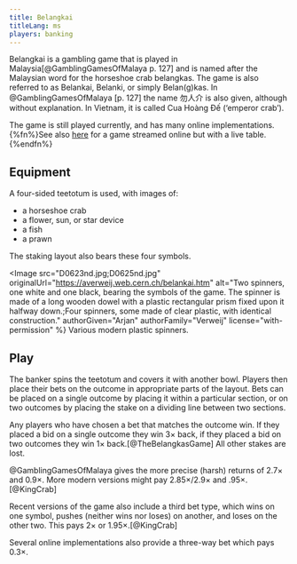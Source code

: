 ```yaml
---
title: Belangkai
titleLang: ms
players: banking
---
```


<p class="lead">
<span lang="ms" class="noun aka">Belangkai</span> is a gambling game that is played in Malaysia[@GamblingGamesOfMalaya p. 127] and is named after the Malaysian word for the horseshoe crab <span lang="ms">belangkas</span>. The game is also referred to as Belankai, Belanki, or simply Belan(g)kas. In @GamblingGamesOfMalaya [p. 127] the name <span lang="zh" class="aka">勿人介</span> is also given, although without explanation. In Vietnam, it is called <span lang="vi" class="noun aka">Cua Hoàng Đế</span> (‘emperor crab’).
</p>

The game is still played currently, and has many online implementations.{%fn%}See also [here](https://www.youtube.com/watch?v=pGcRlTl3GdI) for a game streamed online but with a live table.{%endfn%}

## Equipment

A four-sided teetotum is used, with images of:

- a horseshoe crab
- a flower, sun, or star device
- a fish
- a prawn

The staking layout also bears these four symbols.

<Image src="D0623nd.jpg;D0625nd.jpg" originalUrl="https://averweij.web.cern.ch/belankai.htm" 
  alt="Two spinners, one white and one black, bearing the symbols of the game. The spinner is made of a long wooden dowel with a plastic rectangular prism fixed upon it halfway down.;Four spinners, some made of clear plastic, with identical construction."
  authorGiven="Arjan" authorFamily="Verweij" license="with-permission" %}
Various modern plastic spinners.
</Image>

## Play

The banker spins the teetotum and covers it with another bowl. Players then place their bets on the outcome in appropriate parts of the layout. Bets can be placed on a single outcome by placing it within a particular section, or on two outcomes by placing the stake on a dividing line between two sections.

Any players who have chosen a bet that matches the outcome win. If they placed a bid on a single outcome they win 3× back, if they placed a bid on two outcomes they win 1× back.[@TheBelangkasGame] All other stakes are lost.

@GamblingGamesOfMalaya gives the more precise (harsh) returns of 2.7× and 0.9×.  More modern versions might pay 2.85×/2.9× and .95×.[@KingCrab]

Recent versions of the game also include a third bet type, which wins on one symbol, pushes (neither wins nor loses) on another, and loses on the other two.  This pays 2× or 1.95×.[@KingCrab]

Several online implementations also provide a three-way bet which pays 0.3×.
